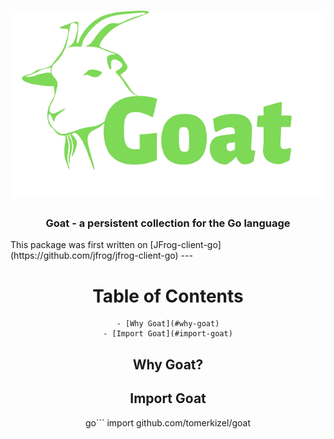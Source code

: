 <h1 align="center">
  <img src="./Goat-logo.png" alt="Goat" title="Goat" height="300px" />
</h1>

<h3 align="center"> Goat - a persistent collection for the Go language </h3>
<h7 align="center"> This package was first written on [JFrog-client-go](https://github.com/jfrog/jfrog-client-go) </h3>
---

# Table of Contents
    - [Why Goat](#why-goat)
    - [Import Goat](#import-goat)

## Why Goat?


## Import Goat

go```
    import github.com/tomerkizel/goat
```


